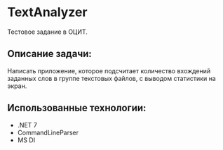 # TextAnalyzer
Тестовое задание в ОЦИТ.

## Описание задачи:
Написать приложение, которое подсчитает количество вхождений заданных слов
в группе текстовых файлов, с выводом статистики на экран.

## Использованные технологии:
* .NET 7
* CommandLineParser
* MS DI
